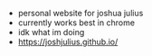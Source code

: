 - personal website for joshua julius <br>
- currently works best in chrome <br>
- idk what im doing <br>
- https://joshjulius.github.io/
